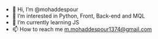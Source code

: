 - 👋 Hi, I’m @mohaddespour
- 👀 I’m interested in Python, Front, Back-end and MQL
- 🌱 I’m currently learning JS
- 📫 How to reach me m.mohaddespour1374@gmail.com

<!---
mohaddespour/mohaddespour is a ✨ special ✨ repository because its `README.md` (this file) appears on your GitHub profile.
You can click the Preview link to take a look at your changes.
--->
